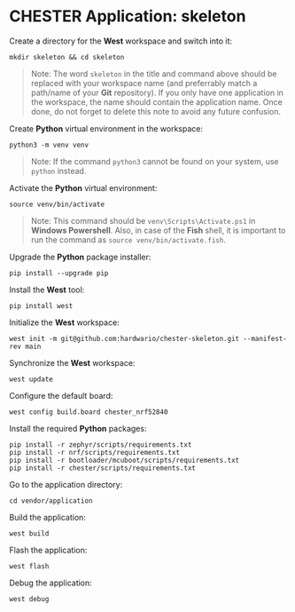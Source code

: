 # CHESTER Application: skeleton

Create a directory for the **West** workspace and switch into it:

```
mkdir skeleton && cd skeleton
```

> Note: The word `skeleton` in the title and command above should be replaced with your workspace name (and preferrably match a path/name of your **Git** repository). If you only have one application in the workspace, the name should contain the application name. Once done, do not forget to delete this note to avoid any future confusion.

Create **Python** virtual environment in the workspace:

```
python3 -m venv venv
```

> Note: If the command `python3` cannot be found on your system, use `python` instead.

Activate the **Python** virtual environment:

```
source venv/bin/activate
```

> Note: This command should be `venv\Scripts\Activate.ps1` in **Windows Powershell**. Also, in case of the **Fish** shell, it is important to run the command as `source venv/bin/activate.fish`.

Upgrade the **Python** package installer:

```
pip install --upgrade pip
```

Install the **West** tool:

```
pip install west
```

Initialize the **West** workspace:

```
west init -m git@github.com:hardwario/chester-skeleton.git --manifest-rev main
```

Synchronize the **West** workspace:

```
west update
```

Configure the default board:

```
west config build.board chester_nrf52840
```

Install the required **Python** packages:

```
pip install -r zephyr/scripts/requirements.txt
pip install -r nrf/scripts/requirements.txt
pip install -r bootloader/mcuboot/scripts/requirements.txt
pip install -r chester/scripts/requirements.txt
```

Go to the application directory:

```
cd vendor/application
```

Build the application:

```
west build
```

Flash the application:

```
west flash
```

Debug the application:

```
west debug
```
